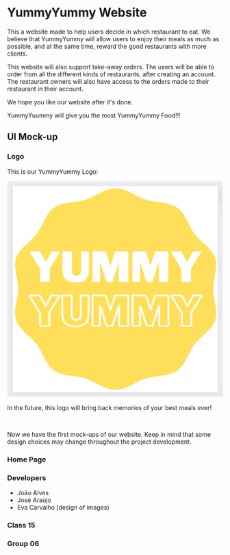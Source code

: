 # YummyYummy Website

This a website made to help users decide in which restaurant to eat. We believe that YummyYummy will allow users to enjoy their meals as much as possible, and at the same time, reward the good restaurants with more clients.

This website will also support take-away orders. The users will be able to order from all the different kinds of restaurants, after creating an account. The restaurant owners will also have access to the orders made to their restaurant in their account.

We hope you like our website after it's done.

YummyYuummy will give you the most YummyYummy Food!!! 

## UI Mock-up

### Logo
This is our YummyYummy Logo:

![LogoYummyYummy](images/unknown.png)

In the future, this logo will bring back memories of your best meals ever!

<br>

Now we have the first mock-ups of our website. Keep in mind that some design choices may change throughout the project development. 

### Home Page



### Developers

- João Alves 
- José Araújo
- Eva Carvalho (design of images)


### Class 15
### Group 06